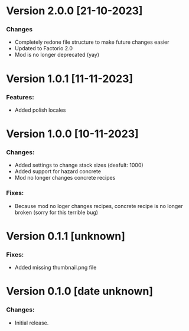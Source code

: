 # Version 2.0.0 [21-10-2023]

### Changes
  - Completely redone file structure to make future changes easier
  - Updated to Factorio 2.0
  - Mod is no longer deprecated (yay)


# Version 1.0.1 [11-11-2023]

### Features:
  - Added polish locales


# Version 1.0.0 [10-11-2023]

### Changes:
  - Added settings to change stack sizes (deafult: 1000)
  - Added support for hazard concrete
  - Mod no longer changes concrete recipes

### Fixes:
  - Because mod no loger changes recipes, concrete recipe is no longer broken (sorry for this terrible bug)


# Version 0.1.1 [unknown]

### Fixes:
  - Added missing thumbnail.png file


# Version 0.1.0  [date unknown]

### Changes:
  - Initial release.
